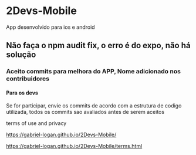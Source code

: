 # 2Devs-Mobile

App desenvolvido para ios e android

## Não faça o npm audit fix, o erro é do expo, não há solução

### Aceito commits para melhora do APP, Nome adicionado nos contribuidores

#### Para os devs

Se for participar, envie os commits de acordo com a estrutura de codigo utilizada, todos os commits sao avaliados antes de serem aceitos

terms of use and privacy

https://gabriel-logan.github.io/2Devs-Mobile/

https://gabriel-logan.github.io/2Devs-Mobile/terms.html
